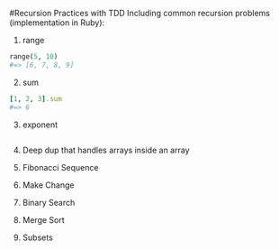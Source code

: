 #Recursion Practices with TDD
Including common recursion problems (implementation in Ruby):

1. range
```ruby
range(5, 10) 
#=> [6, 7, 8, 9]
```
2. sum
```ruby
[1, 2, 3].sum
#=> 6
```

3. exponent
```ruby
```

4. Deep dup that handles arrays inside an array

5. Fibonacci Sequence

6. Make Change

7. Binary Search

8. Merge Sort

9. Subsets
